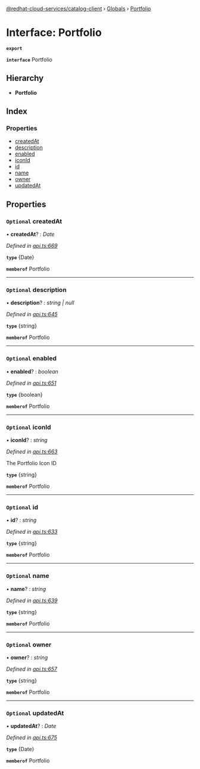 [@redhat-cloud-services/catalog-client](../README.md) › [Globals](../globals.md) › [Portfolio](portfolio.md)

# Interface: Portfolio

**`export`** 

**`interface`** Portfolio

## Hierarchy

* **Portfolio**

## Index

### Properties

* [createdAt](portfolio.md#optional-createdat)
* [description](portfolio.md#optional-description)
* [enabled](portfolio.md#optional-enabled)
* [iconId](portfolio.md#optional-iconid)
* [id](portfolio.md#optional-id)
* [name](portfolio.md#optional-name)
* [owner](portfolio.md#optional-owner)
* [updatedAt](portfolio.md#optional-updatedat)

## Properties

### `Optional` createdAt

• **createdAt**? : *Date*

*Defined in [api.ts:669](https://github.com/RedHatInsights/javascript-clients/blob/master/packages/catalog/api.ts#L669)*

**`type`** {Date}

**`memberof`** Portfolio

___

### `Optional` description

• **description**? : *string | null*

*Defined in [api.ts:645](https://github.com/RedHatInsights/javascript-clients/blob/master/packages/catalog/api.ts#L645)*

**`type`** {string}

**`memberof`** Portfolio

___

### `Optional` enabled

• **enabled**? : *boolean*

*Defined in [api.ts:651](https://github.com/RedHatInsights/javascript-clients/blob/master/packages/catalog/api.ts#L651)*

**`type`** {boolean}

**`memberof`** Portfolio

___

### `Optional` iconId

• **iconId**? : *string*

*Defined in [api.ts:663](https://github.com/RedHatInsights/javascript-clients/blob/master/packages/catalog/api.ts#L663)*

The Portfolio Icon ID

**`type`** {string}

**`memberof`** Portfolio

___

### `Optional` id

• **id**? : *string*

*Defined in [api.ts:633](https://github.com/RedHatInsights/javascript-clients/blob/master/packages/catalog/api.ts#L633)*

**`type`** {string}

**`memberof`** Portfolio

___

### `Optional` name

• **name**? : *string*

*Defined in [api.ts:639](https://github.com/RedHatInsights/javascript-clients/blob/master/packages/catalog/api.ts#L639)*

**`type`** {string}

**`memberof`** Portfolio

___

### `Optional` owner

• **owner**? : *string*

*Defined in [api.ts:657](https://github.com/RedHatInsights/javascript-clients/blob/master/packages/catalog/api.ts#L657)*

**`type`** {string}

**`memberof`** Portfolio

___

### `Optional` updatedAt

• **updatedAt**? : *Date*

*Defined in [api.ts:675](https://github.com/RedHatInsights/javascript-clients/blob/master/packages/catalog/api.ts#L675)*

**`type`** {Date}

**`memberof`** Portfolio
